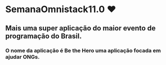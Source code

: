 # SemanaOmnistack11.0 ❤️

## Mais uma super aplicação do maior evento de programação do Brasil.

### O nome da aplicação é Be the Hero uma aplicação focada em ajudar ONGs.